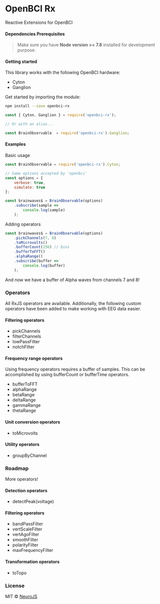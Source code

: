 # OpenBCI Rx

Reactive Extensions for OpenBCI

#### Dependencies Prerequisites
> Make sure you have **Node version >= 7.8** installed for development purpose.

#### Getting started

This library works with the following OpenBCI hardware:

* Cyton
* Ganglion

Get started by importing the module:

``` bash
npm install --save openbci-rx
```

``` js
const { Cyton, Ganglion } = require('openbci-rx');

// Or with an alias...

const BrainObservable  = require('openbci-rx').Ganglion;
```

#### Examples

Basic usage

``` js
const BrainObservable = require('openbci-rx').Cyton;

// Same options accepted by 'openbci'
const options = {
    verbose: true,
    simulate: true
};

const brainwaves$ = BrainObservable(options)
    .subscribe(sample =>
        console.log(sample)
    );
```

Adding operators

``` js 
const brainwaves$ = BrainObservable(options)
    .pickChannels(7, 8)
    .toMicrovolts()
    .bufferCount(256) // bins
    .bufferToFFT()
    .alphaRange()
    .subscribe(buffer =>
        console.log(buffer)
    );
```

And now we have a buffer of Alpha waves from channels 7 and 8!

### Operators

All RxJS operators are available. Additionally, the following custom 
operators have been added to make working with EEG data easier.

#### Filtering operators
* pickChannels
* filterChannels
* lowPassFilter
* notchFilter

#### Frequency range operators

Using frequency operators requires a buffer of samples. 
This can be accomplished by using bufferCount or bufferTime operators.

* bufferToFFT
* alphaRange
* betaRange
* deltaRange
* gammaRange
* thetaRange

#### Unit conversion operators
* toMicrovolts

#### Utility operators
* groupByChannel

### Roadmap 

More operators!

#### Detection operators
* detectPeak(voltage)

#### Filtering operators
* bandPassFilter
* vertScaleFilter
* vertAgoFilter
* smoothFilter
* polarityFilter
* maxFrequencyFilter

#### Transformation operators
* toTopo

### License
MIT © [NeuroJS](https://github.com/NeuroJS)
